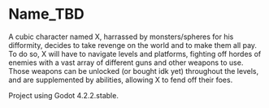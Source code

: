 # Name_TBD
 
A cubic character named X, harrassed by monsters/spheres for his difformity,
decides to take revenge on the world and to make them all pay.
To do so, X will have to navigate levels and platforms, fighting off hordes
of enemies with a vast array of different guns and other weapons to use.
Those weapons can be unlocked (or bought idk yet) throughout the levels,
and are supplemented by abilities, allowing X to fend off their foes.


Project using Godot 4.2.2.stable.
